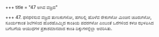+++
title = "47 ಅಗಿವ ವಜ್ರದ"

+++
47. ಥಳಿಥಳಿಸುವ ವಜ್ರದ ತುಣುಕುಗಳೋ, ಹಗಲಲ್ಲಿ ಹೊಳೆವ ರೇಕುಗಳೋ ಮಿಂಚಿನ ಚೂರುಗಳೋ, ಸೂರ್ಯಕಾಂತ ಶಿಲೆಗಳಿಂದ ಹೊರಹೊಮ್ಮಿದ ಕಾಂತಿಯ ಪದರಗಳೋ ಎಂಬಂತೆ ಒರೆಗಳಿಂದ ಕಳಚಿ ಝಳಪಿಸಿದ ಬಗೆಬಗೆಯ ಆಯುಧಗಳ ಪ್ರಕಾಶಮಾನವಾದ ಕಾಂತಿ ದಿಕ್ಕುಗಳನ್ನೆಲ್ಲಾ ಆವರಿಸಿತು.